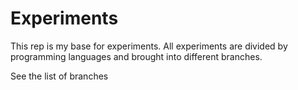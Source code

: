 # Experiments

This rep is my base for experiments.
All experiments are divided by programming languages and brought into different branches.

See the list of branches